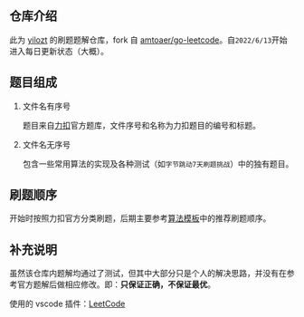 ## 仓库介绍

此为 [yilozt](https://github.com/yilozt) 的刷题题解仓库，fork 自 [amtoaer/go-leetcode](https://github.com/amtoaer/go-leetcode)。自`2022/6/13`开始进入每日更新状态（大概）。

## 题目组成

1. 文件名有序号

    题目来自[力扣](https://leetcode-cn.com)官方题库，文件序号和名称为力扣题目的编号和标题。

2. 文件名无序号

    包含一些常用算法的实现及各种测试（如`字节跳动7天刷题挑战`）中的独有题目。

## 刷题顺序

开始时按照力扣官方分类刷题，后期主要参考[算法模板](https://greyireland.gitbook.io/algorithm-pattern/)中的推荐刷题顺序。

## 补充说明

虽然该仓库内题解均通过了测试，但其中大部分只是个人的解决思路，并没有在参考官方题解后做相应修改。即：**只保证正确，不保证最优**。

使用的 vscode 插件：[LeetCode](https://marketplace.visualstudio.com/items?itemName=LeetCode.vscode-leetcode)